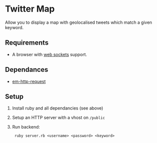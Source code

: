 Twitter Map
===============

Allow you to display a map with geolocalised tweets which match a given keyword.


Requirements
------------------

* A browser with [web sockets](http://caniuse.com/websockets) support.


Dependances
------------------

* [em-http-request](https://github.com/igrigorik/em-http-request)


Setup
------------------

1. Install ruby and all dependancies (see above)

2. Setup an HTTP server with a vhost on `/public`

3. Run backend:

        ruby server.rb <username> <password> <keyword>
